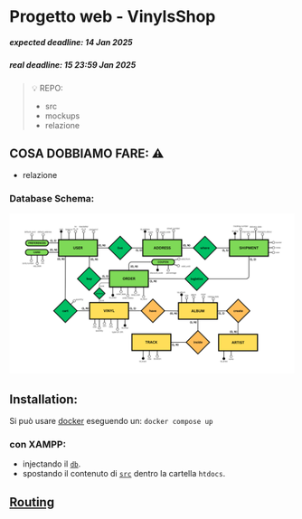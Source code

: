 # Progetto web - VinylsShop
##### expected deadline: 14 Jan 2025
##### real deadline: 15 23:59 Jan 2025

> 💡 REPO:
> - src
> - mockups
> - relazione

## COSA DOBBIAMO FARE: ⚠️
- relazione

### Database Schema:
![Database Schema](/db/RELAZIONALE.png)

## Installation:
Si può usare [docker](https://www.docker.com/) eseguendo un: ``` docker compose up ```
### con XAMPP:
- injectando il [`db`](/db/init.sql).
- spostando il contenuto di [`src`](/src/) dentro la cartella `htdocs`.

## [Routing](/src/utility/Routing.php)